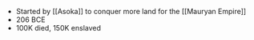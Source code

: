 - Started by [[Asoka]] to conquer more land for the [[Mauryan Empire]]
- 206 BCE
- 100K died, 150K enslaved
